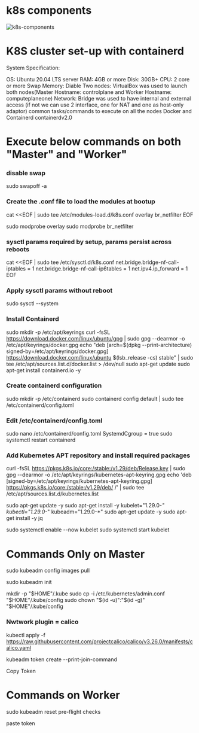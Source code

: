# k8s components

![k8s-components](https://user-images.githubusercontent.com/108318918/218641410-1f708fdc-bab7-4eeb-aa5e-e0c2bb4c71e2.jpg)

# K8S cluster set-up with containerd
System Specification:

OS: Ubuntu 20.04 LTS server
RAM: 4GB or more
Disk: 30GB+
CPU: 2 core or more
Swap Memory: Diable
Two nodes: VirtualBox was used to launch both nodes(Master Hostname: controlplane and Worker Hostname: computeplaneone)
Network: Bridge was used to have internal and external access (if not we can use 2 interface, one for NAT and one as host-only adaptor)
common tasks/commands to execute on all the nodes
Docker and Containerd containerdv2.0

# Execute below commands on both "Master" and "Worker"
### disable swap
sudo swapoff -a

### Create the .conf file to load the modules at bootup
cat <<EOF | sudo tee /etc/modules-load.d/k8s.conf
overlay
br_netfilter
EOF

sudo modprobe overlay
sudo modprobe br_netfilter

### sysctl params required by setup, params persist across reboots
cat <<EOF | sudo tee /etc/sysctl.d/k8s.conf
net.bridge.bridge-nf-call-iptables  = 1
net.bridge.bridge-nf-call-ip6tables = 1
net.ipv4.ip_forward                 = 1
EOF

### Apply sysctl params without reboot
sudo sysctl --system

### Install Containerd
sudo mkdir -p /etc/apt/keyrings
curl -fsSL https://download.docker.com/linux/ubuntu/gpg | sudo gpg --dearmor -o /etc/apt/keyrings/docker.gpg
echo "deb [arch=$(dpkg --print-architecture) signed-by=/etc/apt/keyrings/docker.gpg] https://download.docker.com/linux/ubuntu $(lsb_release -cs) stable" | sudo tee /etc/apt/sources.list.d/docker.list > /dev/null
sudo apt-get update
sudo apt-get install containerd.io -y

### Create containerd configuration
sudo mkdir -p /etc/containerd
sudo containerd config default | sudo tee /etc/containerd/config.toml

### Edit /etc/containerd/config.toml
sudo nano /etc/containerd/config.toml
SystemdCgroup = true
sudo systemctl restart containerd

### Add Kubernetes APT repository and install required packages
curl -fsSL https://pkgs.k8s.io/core:/stable:/v1.29/deb/Release.key | sudo gpg --dearmor -o /etc/apt/keyrings/kubernetes-apt-keyring.gpg
echo 'deb [signed-by=/etc/apt/keyrings/kubernetes-apt-keyring.gpg] https://pkgs.k8s.io/core:/stable:/v1.29/deb/ /' | sudo tee /etc/apt/sources.list.d/kubernetes.list

sudo apt-get update -y
sudo apt-get install -y kubelet="1.29.0-*" kubectl="1.29.0-*" kubeadm="1.29.0-*"
sudo apt-get update -y
sudo apt-get install -y jq

sudo systemctl enable --now kubelet
sudo systemctl start kubelet

# Commands Only on Master
sudo kubeadm config images pull

sudo kubeadm init

mkdir -p "$HOME"/.kube
sudo cp -i /etc/kubernetes/admin.conf "$HOME"/.kube/config
sudo chown "$(id -u)":"$(id -g)" "$HOME"/.kube/config

### Nwtwork plugin = calico
kubectl apply -f https://raw.githubusercontent.com/projectcalico/calico/v3.26.0/manifests/calico.yaml

kubeadm token create --print-join-command

Copy Token 


# Commands on Worker

sudo kubeadm reset pre-flight checks

paste token
